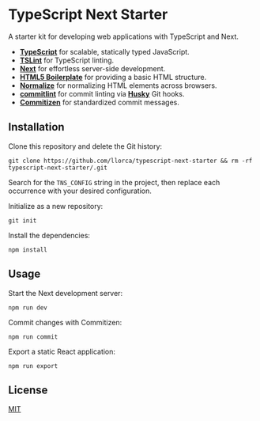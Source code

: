 # TypeScript Next Starter

A starter kit for developing web applications with TypeScript and Next.

* **[TypeScript](https://github.com/Microsoft/TypeScript)** for scalable, statically typed JavaScript.
* **[TSLint](https://github.com/palantir/tslint)** for TypeScript linting.
* **[Next](https://github.com/zeit/next.js)** for effortless server-side development.
* **[HTML5 Boilerplate](https://github.com/h5bp/html5-boilerplate)** for providing a basic HTML structure.
* **[Normalize](https://github.com/necolas/normalize.css)** for normalizing HTML elements across browsers.
* **[commitlint](https://github.com/marionebl/commitlint)** for commit linting via **[Husky](https://github.com/typicode/husky)** Git hooks.
* **[Commitizen](https://github.com/commitizen/cz-cli)** for standardized commit messages.

## Installation

Clone this repository and delete the Git history:

```
git clone https://github.com/llorca/typescript-next-starter && rm -rf typescript-next-starter/.git
```

Search for the `TNS_CONFIG` string in the project, then replace each occurrence with your desired configuration.

Initialize as a new repository:

```
git init
```

Install the dependencies:

```
npm install
```

## Usage

Start the Next development server:

```
npm run dev
```

Commit changes with Commitizen:

```
npm run commit
```

Export a static React application:

```
npm run export
```

## License

[MIT](./LICENSE)
